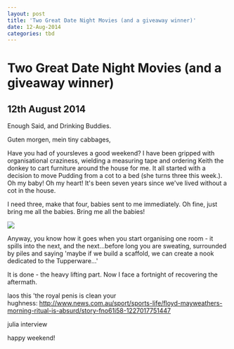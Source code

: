 ```yaml
---
layout: post
title: 'Two Great Date Night Movies (and a giveaway winner)'
date: 12-Aug-2014
categories: tbd
---
```


# Two Great Date Night Movies (and a giveaway winner)

## 12th August 2014

Enough Said,   and Drinking Buddies.

Guten morgen,   mein tiny cabbages,

Have you had of yoursleves a good weekend? I have been gripped with organisational craziness, wielding a measuring tape and ordering Keith the donkey to cart furniture around the house for me. It all started with a decision to move Pudding from a cot to a bed (she turns three this week.). Oh my baby! Oh my heart! It's been seven years since we've lived without a cot in the house.

I need three, make that four, babies sent to me immediately. Oh fine, just bring me all the babies. Bring me all the babies!

<img class="photo-horiz" src="https://scontent-b-lax.xx.fbcdn.net/hphotos-xfp1/t1.0-9/p526x296/10584107_10152690006511869_5622747307038048979_n.jpg" />

Anyway, you know how it goes when you start organising one room - it spills into the next, and the next...before long you are sweating, surrounded by piles and saying 'maybe if we build a scaffold, we can create a nook dedicated to the Tupperware...'

It is done - the heavy lifting part. Now I face a fortnight of recovering the aftermath.

 

 

laos this 'the royal penis is clean your hughness: http://www.news.com.au/sport/sports-life/floyd-mayweathers-morning-ritual-is-absurd/story-fno61i58-1227017751447

 

julia interview

happy weekend!

